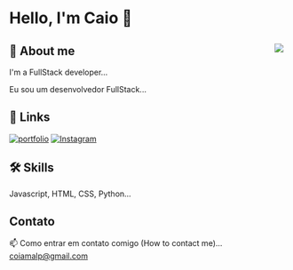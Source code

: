 # Hello, I'm Caio 👋

<p align="center">
    <img style="float: right; margin: 10px;" src="https://mir-s3-cdn-cf.behance.net/project_modules/1400/bbefa799786133.5efa9bf3d1b49.gif" />
</p>

## 🚀 About me
I'm a FullStack developer...

Eu sou um desenvolvedor FullStack...

## 🔗 Links
[![portfolio](https://img.shields.io/badge/my_portfolio-000?style=for-the-badge&logo=ko-fi&logoColor=white)](https://github.com/Tyrob2)
[![Instagram](https://img.shields.io/badge/-Instagram-C13584?style=flat-square&labelColor=C13584&logo=instagram&logoColor=white&link=https://www.instagram.com/secco.andre/)](https://www.instagram.com/caio_butkousky/)

## 🛠 Skills
Javascript, HTML, CSS, Python...

## Contato
📫 Como entrar em contato comigo (How to contact me)... coiamalp@gmail.com
